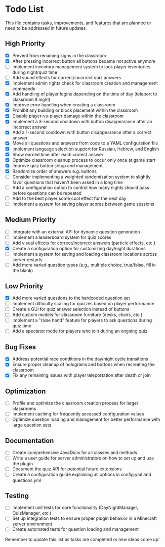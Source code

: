 # Todo List

This file contains tasks, improvements, and features that are planned or need to be addressed in future updates.

## High Priority

- [x] Prevent from renaming signs in the classroom
- [x] After pressing incorrect button all buttons became not active anymore
- [ ] Implement inventory management system to lock player inventories during night/quiz time
- [ ] Add sound effects for correct/incorrect quiz answers
- [x] Implement admin rights check for classroom creation and management commands
- [x] Add handling of player logins depending on the time of day (teleport to classroom if night)
- [x] Improve error handling when creating a classroom
- [x] Prohibit any building or block placement within the classroom
- [x] Disable player-vs-player damage within the classroom
- [x] Implement a 3-second cooldown with button disappearance after an incorrect answer
- [x] Add a 1-second cooldown with button disappearance after a correct answer
- [x] Move all questions and answers from code to a YAML configuration file
- [x] Implement language selection support for Russian, Hebrew, and English
- [x] Show earned time after each correct answer
- [x] Optimize classroom cleanup process to occur only once at game start
- [x] Improve quiz button setup and management
- [x] Randomize order of answers e.g. buttons
- [ ] Consider implementing a weighted randomization system to slightly favor questions that haven't been asked in a long time
- [ ] Add a configuration option to control how many nights should pass before questions can be repeated
- [ ] Add to the best player some cool effect for the next day
- [ ] Implement a system for saving player scores between game sessions

## Medium Priority

- [ ] Integrate with an external API for dynamic question generation
- [ ] Implement a leaderboard system for quiz scores
- [ ] Add visual effects for correct/incorrect answers (particle effects, etc.)
- [x] Create a configuration option for customizing day/night durations
- [ ] Implement a system for saving and loading classroom locations across server restarts
- [ ] Add more varied question types (e.g., multiple choice, true/false, fill in the blank)

## Low Priority

- [x] Add more varied questions to the hardcoded question set
- [ ] Implement difficulty scaling for quizzes based on player performance
- [ ] Create a GUI for quiz answer selection instead of buttons
- [ ] Add custom models for classroom furniture (desks, chairs, etc.)
- [ ] Implement a "raise hand" feature for players to ask questions during quiz time
- [ ] Add a spectator mode for players who join during an ongoing quiz

## Bug Fixes

- [x] Address potential race conditions in the day/night cycle transitions
- [x] Ensure proper cleanup of holograms and buttons when recreating the classroom
- [x] Fix any remaining issues with player teleportation after death or join

## Optimization

- [ ] Profile and optimize the classroom creation process for larger classrooms
- [ ] Implement caching for frequently accessed configuration values
- [ ] Optimize question loading and management for better performance with large question sets

## Documentation

- [ ] Create comprehensive JavaDocs for all classes and methods
- [ ] Write a user guide for server administrators on how to set up and use the plugin
- [ ] Document the quiz API for potential future extensions
- [ ] Create a configuration guide explaining all options in config.yml and questions.yml

## Testing

- [ ] Implement unit tests for core functionality (DayNightManager, QuizManager, etc.)
- [ ] Set up integration tests to ensure proper plugin behavior in a Minecraft server environment
- [ ] Create automated tests for question loading and management

Remember to update this list as tasks are completed or new ideas come up!